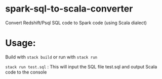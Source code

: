 # spark-sql-to-scala-converter
Convert Redshift/Psql SQL code to Spark code (using Scala dialect)

# Usage:

Build with `stack build` or run with `stack run`

`stack run test.sql` : This will input the SQL file test.sql and output Scala code to the console
